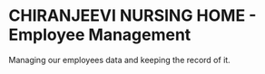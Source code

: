 # CHIRANJEEVI NURSING HOME - Employee Management
<p>Managing our employees data and keeping the record of it.</p>
